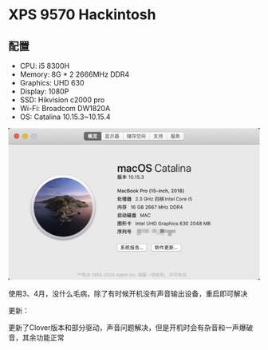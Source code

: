 # XPS 9570 Hackintosh

## 配置

- CPU: i5 8300H
- Memory: 8G * 2 2666MHz DDR4
- Graphics: UHD 630
- Display: 1080P
- SSD: Hikvision c2000 pro
- Wi-Fi: Broadcom DW1820A
- OS: Catalina 10.15.3~10.15.4

![](./screenshot/1.png)

使用3、4月，没什么毛病，除了有时候开机没有声音输出设备，重启即可解决

更新：

更新了Clover版本和部分驱动，声音问题解决，但是开机时会有杂音和一声爆破音，其余功能正常